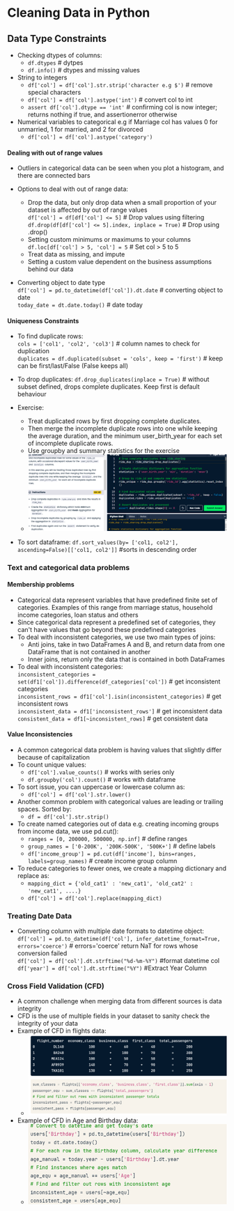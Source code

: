 # Cleaning Data in Python

## Data Type Constraints
* Checking dtypes of columns:
    * `df.dtypes` # dytpes
    * `df.info()` # dtypes and missing values
* String to integers
    * `df['col'] = df['col'].str.strip('character e.g $')` # remove special characters
    * `df['col'] = df['col'].astype('int')` # convert col to int
    * `assert df['col'].dtype == 'int'`  # confirming col is now integer; returns nothing if true, and assertionerror otherwise
* Numerical variables to categorical e.g if Marriage col has values 0 for unmarried, 1 for married, and 2 for divorced
     * `df['col'] = df['col'].astype('category')`

#### Dealing with out of range values
* Outliers in categorical data can be seen when you plot a histogram, and there are connected bars
* Options to deal with out of range data:
   * Drop the data, but only drop data when a small proportion of your dataset is affected by out of range values
        <br> `df['col'] = df[df['col'] <= 5]` # Drop values using filtering
        <br> `df.drop(df[df['col'] <= 5].index, inplace = True)` # Drop using .drop()
   * Setting custom minimums or maximums to your columns
        <br> `df.loc[df['col'] > 5, 'col'] = 5`   # Set col > 5 to 5 
   * Treat data as missing, and impute
   * Setting a custom value dependent on the business assumptions behind our data

* Converting object to date type
  <br> `df['col'] = pd.to_datetime(df['col']).dt.date`  # converting object to date
  <br> `today_date = dt.date.today()`  # date today

#### Uniqueness Constraints
* To find duplicate rows:
  <br> `cols = ['col1', 'col2', 'col3']` # column names to check for duplication
  <br> `duplicates = df.duplicated(subset = 'cols', keep = 'first')` # keep can be first/last/False (False keeps all)
* To drop duplicates: `df.drop_duplicates(inplace = True)` # without subset defined, drops complete duplicates. Keep first is default behaviour
* Exercise:
   * Treat duplicated rows by first dropping complete duplicates.
   * Then merge the incomplete duplicate rows into one while keeping the average duration, and the minimum user_birth_year for each set of incomplete duplicate rows.
   * Use groupby and summary statistics for the exercise
    * ![Treating Complete and Incomplete Duplicates](https://github.com/IsaacMwendwa/Data-Engineering-Track-DataCamp/blob/main/Images/Treating-Complete-and-Incomplete-Duplicates.PNG "Treating Complete and Incomplete Duplicates")

* To sort dataframe: `df.sort_values(by= ['col1, col2'], ascending=False)[['col1, col2']]` #sorts in descending order

### Text and categorical data problems
#### Membership problems
* Categorical data represent variables that have predefined finite set of categories. Examples of this range from marriage status, household income categories, loan status and others
* Since categorical data represent a predefined set of categories, they can't have values that go beyond these predefined categories
* To deal with inconsistent categories, we use two main types of joins:
   * Anti joins, take in two DataFrames A and B, and return data from one DataFrame that is not contained in another
   * Inner joins, return only the data that is contained in both DataFrames
* To deal with inconsistent categories:
   <br> `inconsistent_categories = set(df1['col']).difference(df_categories['col'])`  # get inconsistent categories
   <br> `inconsistent_rows = df1['col'].isin(inconsistent_categories)`  # get inconsistent rows
   <br> `inconsistent_data = df1['inconsistent_rows']`    # get inconsistent data
   <br> `consistent_data = df1[~inconsistent_rows]`      # get consistent data

#### Value Inconsistencies
* A common categorical data problem is having values that slightly differ because of capitalization
* To count unique values:
   * `df['col'].value_counts()` # works with series only
   * `df.groupby('col').count()` # works with dataframe
* To sort issue, you can uppercase or lowercase column as:
   * `df['col'] = df['col'].str.lower()`
* Another common problem with categorical values are leading or trailing spaces. Sorted by:
   * `df = df['col'].str.strip()`
* To create named categories out of data e.g. creating incoming groups from income data, we use pd.cut():
   * `ranges = [0, 200000, 500000, np.inf]`   # define ranges
   * `group_names = ['0-200K', '200K-500K', '500K+']`   # define labels
   * `df['income_group'] = pd.cut(df['income'], bins=ranges, labels=group_names)`  # create income group column
* To reduce categories to fewer ones, we create a mapping dictionary and replace as:
   * `mapping_dict = {'old_cat1' : 'new_cat1', 'old_cat2' : 'new_cat1', ....}`
   * `df['col'] = df['col'].replace(mapping_dict)`

### Treating Date Data
* Converting column with multiple date formats to datetime object:
  <br> `df['col'] = pd.to_datetime(df['col'], infer_datetime_format=True, errors='coerce')` # errors='coerce' return NaT for rows whose conversion failed
  <br> `df['col'] = df['col'].dt.strftime("%d-%m-%Y")` #format datetime col
  <br> `df['year'] = df['col'].dt.strftime("%Y")` #Extract Year Column

### Cross Field Validation (CFD)
* A common challenge when merging data from different sources is data integrity
* CFD is the use of multiple fields in your dataset to sanity check the integrity of your data
* Example of CFD in flights data:
  * ![CFD in Flight Data](https://github.com/IsaacMwendwa/Data-Engineering-Track-DataCamp/blob/main/Images/CDF-in-Flight-Data.PNG "CFD in Flight Data")
* Example of CFD in Age and Birthday data:
  * ![CFD in Age and Birthday Data](https://github.com/IsaacMwendwa/Data-Engineering-Track-DataCamp/blob/main/Images/CFD-in-Age.PNG "CFD in Age and Birthday Data")

